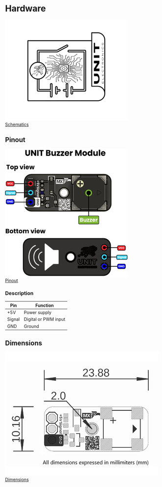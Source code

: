 # Hardware

<a href="./unit_sch_v_1_1_0_ue0088_modulo_buzzer.pdf"><img src="resources/Schematics_icon.jpg" width="400px"><br/> Schematics</a>

## Pinout

<a href="#"><img src="resources/buzzer_pinout.jpg" width="400px"><br/> Pinout</a>

 ### Description

| Pin     | Function               |
|---------|------------------------|
| +5V     | Power supply           |
| Signal  | Digital or PWM input   |
| GND     | Ground                 |

## Dimensions 

<a href="#"><img src="resources/Dimensions.png" width="500px"><br/> Dimensions</a>

